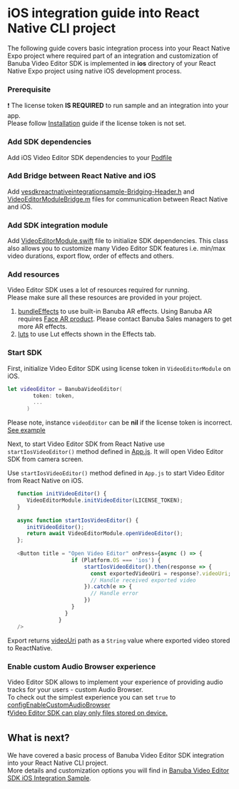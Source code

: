 # iOS integration guide into React Native CLI project

The following guide covers basic integration process into your React Native Expo project
where required part of an integration and customization of Banuba Video Editor SDK is implemented in **ios** directory
of your React Native Expo project using native iOS development process.

### Prerequisite
:exclamation: The license token **IS REQUIRED** to run sample and an integration into your app.  
Please follow [Installation](../README.md#Installation) guide if the license token is not set.

### Add SDK dependencies
Add iOS Video Editor SDK dependencies to your [Podfile](https://github.com/Banuba/ve-sdk-react-native-cli-integration-sample/blob/master/ios/Podfile)

### Add Bridge between React Native and iOS
Add [vesdkreactnativeintegrationsample-Bridging-Header.h](https://github.com/Banuba/ve-sdk-react-native-cli-integration-sample/blob/master/ios/BridgeHeader.h)
and [VideoEditorModuleBridge.m](https://github.com/Banuba/ve-sdk-react-native-cli-integration-sample/blob/master/ios/VideoEditorModuleBridge.m) files for communication between React Native and iOS.

### Add SDK integration module
Add [VideoEditorModule.swift](https://github.com/Banuba/ve-sdk-react-native-cli-integration-sample/blob/master/ios/VideoEditorModule.swift) file
to initialize SDK dependencies. This class also allows you to customize many Video Editor SDK features i.e. min/max video durations, export flow, order of effects and others.

### Add resources
Video Editor SDK uses a lot of resources required for running.  
Please make sure all these resources are provided in your project.
1. [bundleEffects](https://github.com/Banuba/ve-sdk-react-native-cli-integration-sample/tree/master/ios/vesdkreactnativecliintegrationsample/bundleEffects) to use built-in Banuba AR effects. Using Banuba AR requires [Face AR product](https://docs.banuba.com/face-ar-sdk-v1). Please contact Banuba Sales managers to get more AR effects.
2. [luts](https://github.com/Banuba/ve-sdk-react-native-cli-integration-sample/tree/master/ios/vesdkreactnativecliintegrationsample/luts) to use Lut effects shown in the Effects tab.  

### Start SDK
First, initialize Video Editor SDK using license token in ```VideoEditorModule``` on iOS.
```swift
let videoEditor = BanubaVideoEditor(
        token: token,
        ...
      )
```
Please note, instance ```videoEditor``` can be **nil** if the license token is incorrect.  
[See example](https://github.com/Banuba/ve-sdk-react-native-cli-integration-sample/blob/master/ios/VideoEditorModule.swift#L35)

Next, to start Video Editor SDK from React Native use ```startIosVideoEditor()``` method defined in [App.js](https://github.com/Banuba/ve-sdk-react-native-cli-integration-sample/blob/master/App.js#L25).
It will open Video Editor SDK from camera screen.

Use ```startIosVideoEditor()``` method defined in ```App.js``` to start Video Editor from React Native on iOS.</br>
```javascript
   function initVideoEditor() {
      VideoEditorModule.initVideoEditor(LICENSE_TOKEN);
   }
   
   async function startIosVideoEditor() {
      initVideoEditor();
      return await VideoEditorModule.openVideoEditor();
   };
       
   <Button title = "Open Video Editor" onPress={async () => {
                    if (Platform.OS === 'ios') {
                        startIosVideoEditor().then(response => {
                          const exportedVideoUri = response?.videoUri;
                          // Handle received exported video
                        }).catch(e => {
                          // Handle error
                        })
                    } 
                  }
                }
   />
 ```
Export returns [videoUri](https://github.com/Banuba/ve-sdk-react-native-cli-integration-sample/blob/master/App.js#L123) path as a ```String``` value where exported video stored to ReactNative.

### Enable custom Audio Browser experience
Video Editor SDK allows to implement your experience of providing audio tracks for your users - custom Audio Browser.  
To check out the simplest experience you can set ```true``` to [configEnableCustomAudioBrowser](https://github.com/Banuba/ve-sdk-react-native-cli-integration-sample/blob/master/ios/AppDelegate.swift#L15)  
:exclamation:<ins>Video Editor SDK can play only files stored on device.</ins>

## What is next?

We have covered a basic process of Banuba Video Editor SDK integration into your React Native CLI project.</br>
More details and customization options you will find in [Banuba Video Editor SDK iOS Integration Sample](https://github.com/Banuba/ve-sdk-ios-integration-sample).
